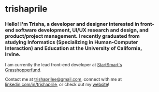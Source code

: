 # trishaprile

### Hello! I'm Trisha, a developer and designer interested in front-end software development, UI/UX research and design, and product/project management. I recently graduated from studying Informatics (Specializing in Human-Computer Interaction) and Education at the University of California, Irvine.

I am currently the lead front-end developer at [StartSmart's](https://startsmart.co/) [Grasshopperfund](https://grasshopperfund.com).

Contact me at trishaprilee@gmail.com, connect with me at [linkedin.com/in/trishaprile](https://www.linkedin.com/in/trishaprile/), or check out my [website](https://trishaprile.com/)!
